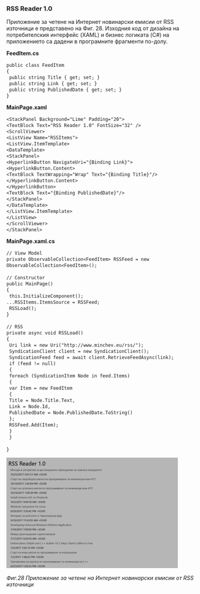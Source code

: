### RSS Reader 1.0

Приложение за четене на Интернет новинарски емисии от RSS източници е представено на Фиг. 28. Изходния код от дизайна на потребителския интерфейс \(XAML\) и бизнес логиката \(C\#\) на приложението са дадени в програмните фрагменти по-долу.

**FeedItem.cs**

```
public class FeedItem
{
 public string Title { get; set; }
 public string Link { get; set; }
 public string PublishedDate { get; set; }
}
```

**MainPage.xaml**

```
<StackPanel Background="Lime" Padding="20">
<TextBlock Text="RSS Reader 1.0" FontSize="32" />
<ScrollViewer>
<ListView Name="RSSItems">
<ListView.ItemTemplate>
<DataTemplate>
<StackPanel>
<HyperlinkButton NavigateUri="{Binding Link}">
<HyperlinkButton.Content>
<TextBlock TextWrapping="Wrap" Text="{Binding Title}"/>
</HyperlinkButton.Content>
</HyperlinkButton>
<TextBlock Text="{Binding PublishedDate}"/>
</StackPanel>
</DataTemplate>
</ListView.ItemTemplate>
</ListView>
</ScrollViewer>
</StackPanel>
```

**MainPage.xaml.cs**

```
// View Model
private ObservableCollection<FeedItem> RSSFeed = new ObservableCollection<FeedItem>();

// Constructor
public MainPage()
{
 this.InitializeComponent();
...RSSItems.ItemsSource = RSSFeed;
 RSSLoad();
}

// RSS
private async void RSSLoad()
{
 Uri link = new Uri("http://www.minchev.eu/rss/");
 SyndicationClient client = new SyndicationClient();
 SyndicationFeed feed = await client.RetrieveFeedAsync(link);
 if (feed != null)
 {
 foreach (SyndicationItem Node in feed.Items)
 {
 var Item = new FeedItem
 {
 Title = Node.Title.Text,
 Link = Node.Id,
 PublishedDate = Node.PublishedDate.ToString()
 };
 RSSFeed.Add(Item);
 }
 }

}
```

![](/chapter1/28.png)

_Фиг.28 Приложение за четене на Интернет новинарски емисии от RSS източници_

